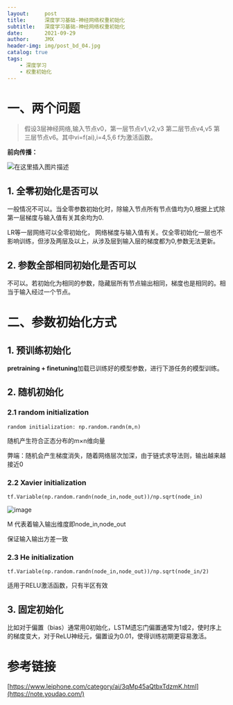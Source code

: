 ```yaml
---
layout:     post
title:      深度学习基础-神经网络权重初始化
subtitle:   深度学习基础-神经网络权重初始化
date:       2021-09-29
author:     JMX
header-img: img/post_bd_04.jpg
catalog: true
tags:
    - 深度学习
    - 权重初始化
---
```


# 一、两个问题

> 假设3层神经网络,输入节点v0，第一层节点v1,v2,v3 第二层节点v4,v5 第三层节点v6。其中vi=f(ai),i=4,5,6 f为激活函数。

**前向传播：**

![在这里插入图片描述](https://img-blog.csdnimg.cn/83cc1293388e439ab8a1d33e6c67396f.png?x-oss-process=image/watermark,type_ZHJvaWRzYW5zZmFsbGJhY2s,shadow_50,text_Q1NETiBASk1YR09ETFo=,size_20,color_FFFFFF,t_70,g_se,x_16)

## 1. 全零初始化是否可以

一般情况不可以。当全零参数初始化时，除输入节点所有节点值均为0,根据上式除第一层梯度与输入值有关其余均为0.

LR等一层网络可以全零初始化， 网络梯度与输入值有关。仅全零初始化一层也不影响训练，但涉及两层及以上，从涉及层到输入层的梯度都为0,参数无法更新。


## 2. 参数全部相同初始化是否可以

不可以。若初始化为相同的参数，隐藏层所有节点输出相同，梯度也是相同的。相当于输入经过一个节点。

# 二、参数初始化方式

## 1. 预训练初始化

**pretraining + finetuning**加载已训练好的模型参数，进行下游任务的模型训练。

## 2. 随机初始化

### 2.1 random initialization

`random initialization: np.random.randn(m,n)`

随机产生符合正态分布的m×n维向量

弊端：随机会产生梯度消失，随着网络层次加深，由于链式求导法则，输出越来越接近0

### 2.2 Xavier initialization

`tf.Variable(np.random.randn(node_in,node_out))/np.sqrt(node_in)`

![image](https://pic3.zhimg.com/80/v2-6302a7093b93e1376e54e95033c58086_720w.jpg)

M 代表着输入输出维度即node_in,node_out

保证输入输出方差一致

### 2.3 He initialization

`tf.Variable(np.random.randn(node_in,node_out))/np.sqrt(node_in/2)`

适用于RELU激活函数，只有半区有效

## 3. 固定初始化

比如对于偏置（bias）通常用0初始化，LSTM遗忘门偏置通常为1或2，使时序上的梯度变大，对于ReLU神经元，偏置设为0.01，使得训练初期更容易激活。

# 参考链接
[https://www.leiphone.com/category/ai/3qMp45aQtbxTdzmK.html](https://note.youdao.com/)

